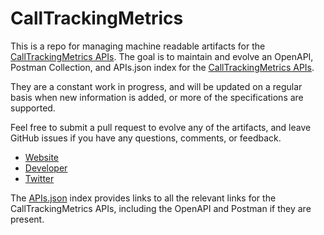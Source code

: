 # CallTrackingMetricsThis is a repo for managing machine readable artifacts for the [CallTrackingMetrics APIs](https://calltrackingmetrics.com/). The goal is to maintain and evolve an OpenAPI, Postman Collection, and APIs.json index for the [CallTrackingMetrics APIs](https://calltrackingmetrics.com/).They are a constant work in progress, and will be updated on a regular basis when new information is added, or more of the specifications are supported.Feel free to submit a pull request to evolve any of the artifacts, and leave GitHub issues if you have any questions, comments, or feedback.- [Website](https://calltrackingmetrics.com/)- [Developer](https://calltrackingmetrics.com/)- [Twitter](https://twitter.com/CallTrac)The [APIs.json](https://github.com/api-evangelist/calltrackingmetrics/blob/master/apis.json) index provides links to all the relevant links for the CallTrackingMetrics APIs, including the OpenAPI and Postman if they are present.